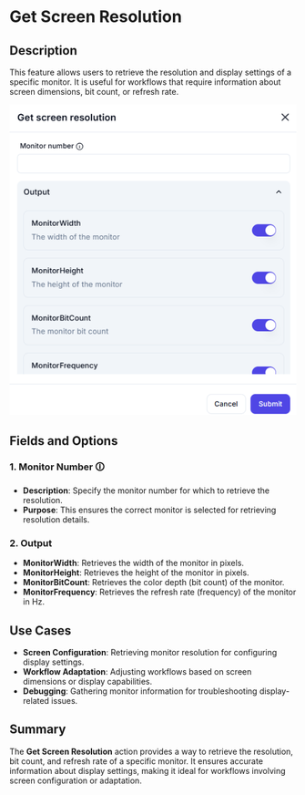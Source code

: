 # Get Screen Resolution  

## Description

This feature allows users to retrieve the resolution and display settings of a specific monitor. It is useful for workflows that require information about screen dimensions, bit count, or refresh rate.  

![Get Screen Resolution](get-screen-resolution.png)  

## Fields and Options  

### 1. **Monitor Number** 🛈

- **Description**: Specify the monitor number for which to retrieve the resolution.  
- **Purpose**: This ensures the correct monitor is selected for retrieving resolution details.  

### 2. **Output**

- **MonitorWidth**: Retrieves the width of the monitor in pixels.  
- **MonitorHeight**: Retrieves the height of the monitor in pixels.  
- **MonitorBitCount**: Retrieves the color depth (bit count) of the monitor.  
- **MonitorFrequency**: Retrieves the refresh rate (frequency) of the monitor in Hz.  

## Use Cases

- **Screen Configuration**: Retrieving monitor resolution for configuring display settings.  
- **Workflow Adaptation**: Adjusting workflows based on screen dimensions or display capabilities.  
- **Debugging**: Gathering monitor information for troubleshooting display-related issues.  

## Summary

The **Get Screen Resolution** action provides a way to retrieve the resolution, bit count, and refresh rate of a specific monitor. It ensures accurate information about display settings, making it ideal for workflows involving screen configuration or adaptation.
